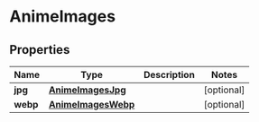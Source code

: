 

# AnimeImages


## Properties

| Name | Type | Description | Notes |
|------------ | ------------- | ------------- | -------------|
|**jpg** | [**AnimeImagesJpg**](AnimeImagesJpg.md) |  |  [optional] |
|**webp** | [**AnimeImagesWebp**](AnimeImagesWebp.md) |  |  [optional] |



